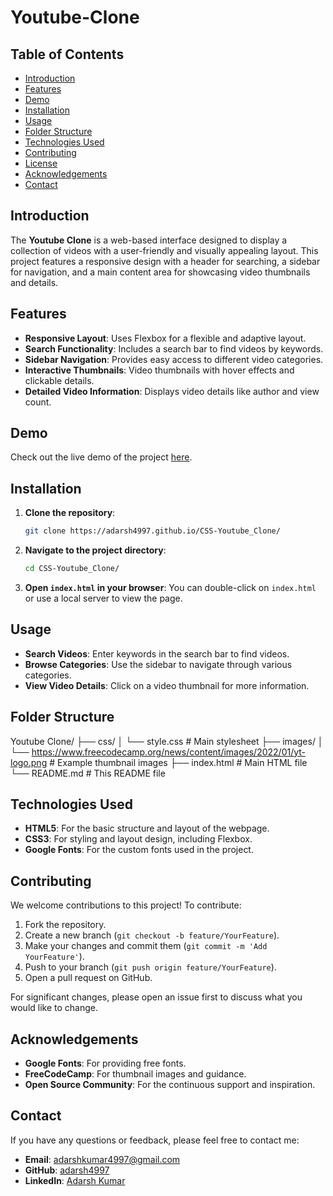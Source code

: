 # Youtube-Clone

## Table of Contents

- [Introduction](#introduction)
- [Features](#features)
- [Demo](#demo)
- [Installation](#installation)
- [Usage](#usage)
- [Folder Structure](#folder-structure)
- [Technologies Used](#technologies-used)
- [Contributing](#contributing)
- [License](#license)
- [Acknowledgements](#acknowledgements)
- [Contact](#contact)

## Introduction

The **Youtube Clone** is a web-based interface designed to display a collection of videos with a user-friendly and visually appealing layout. This project features a responsive design with a header for searching, a sidebar for navigation, and a main content area for showcasing video thumbnails and details.

## Features

- **Responsive Layout**: Uses Flexbox for a flexible and adaptive layout.
- **Search Functionality**: Includes a search bar to find videos by keywords.
- **Sidebar Navigation**: Provides easy access to different video categories.
- **Interactive Thumbnails**: Video thumbnails with hover effects and clickable details.
- **Detailed Video Information**: Displays video details like author and view count.

## Demo

Check out the live demo of the project [here](https://adarsh4997.github.io/CSS-Youtube_Clone/).

## Installation

1. **Clone the repository**:
    ```bash
    git clone https://adarsh4997.github.io/CSS-Youtube_Clone/
    ```
2. **Navigate to the project directory**:
    ```bash
    cd CSS-Youtube_Clone/
    ```
3. **Open `index.html` in your browser**:
    You can double-click on `index.html` or use a local server to view the page.

## Usage

- **Search Videos**: Enter keywords in the search bar to find videos.
- **Browse Categories**: Use the sidebar to navigate through various categories.
- **View Video Details**: Click on a video thumbnail for more information.

## Folder Structure

Youtube Clone/
├── css/
│ └── style.css # Main stylesheet
├── images/
│ └── https://www.freecodecamp.org/news/content/images/2022/01/yt-logo.png # Example thumbnail images
├── index.html # Main HTML file
└── README.md # This README file


## Technologies Used

- **HTML5**: For the basic structure and layout of the webpage.
- **CSS3**: For styling and layout design, including Flexbox.
- **Google Fonts**: For the custom fonts used in the project.

## Contributing

We welcome contributions to this project! To contribute:

1. Fork the repository.
2. Create a new branch (`git checkout -b feature/YourFeature`).
3. Make your changes and commit them (`git commit -m 'Add YourFeature'`).
4. Push to your branch (`git push origin feature/YourFeature`).
5. Open a pull request on GitHub.

For significant changes, please open an issue first to discuss what you would like to change.

## Acknowledgements

- **Google Fonts**: For providing free fonts.
- **FreeCodeCamp**: For thumbnail images and guidance.
- **Open Source Community**: For the continuous support and inspiration.

## Contact

If you have any questions or feedback, please feel free to contact me:

- **Email**: [adarshkumar4997@gmail.com](mailto:adarshkumar4997@gmail.com)
- **GitHub**: [adarsh4997](https://github.com/adarsh4997)
- **LinkedIn**: [Adarsh Kumar](https://www.linkedin.com/in/adarsh-kumar04/)
